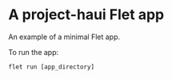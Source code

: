# A project-haui Flet app

An example of a minimal Flet app.

To run the app:

```
flet run [app_directory]
```